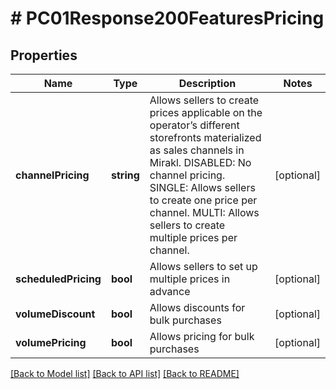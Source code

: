 # # PC01Response200FeaturesPricing

## Properties

Name | Type | Description | Notes
------------ | ------------- | ------------- | -------------
**channelPricing** | **string** | Allows sellers to create prices applicable on the operator’s different storefronts materialized as sales channels in Mirakl. DISABLED: No channel pricing. SINGLE: Allows sellers to create one price per channel. MULTI: Allows sellers to create multiple prices per channel. | [optional]
**scheduledPricing** | **bool** | Allows sellers to set up multiple prices in advance | [optional]
**volumeDiscount** | **bool** | Allows discounts for bulk purchases | [optional]
**volumePricing** | **bool** | Allows pricing for bulk purchases | [optional]

[[Back to Model list]](../../README.md#models) [[Back to API list]](../../README.md#endpoints) [[Back to README]](../../README.md)
